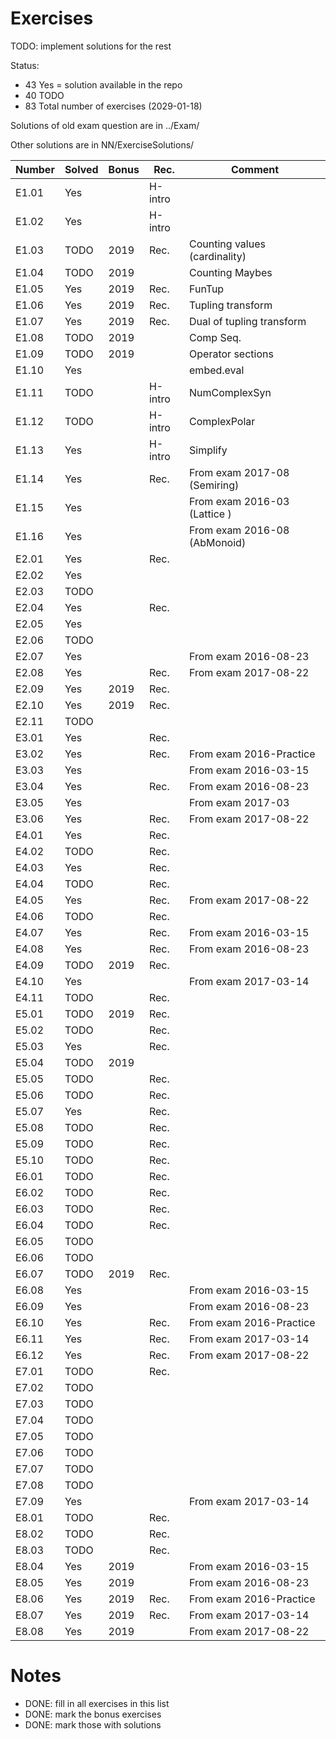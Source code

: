 # Exercises

TODO: implement solutions for the rest

Status:

* 43 Yes  = solution available in the repo
* 40 TODO
* 83 Total number of exercises (2029-01-18)

Solutions of old exam question are in ../Exam/

Other solutions are in NN/ExerciseSolutions/

| Number | Solved | Bonus| Rec.    | Comment
| ------ | ------ | ---- | ------- | -----------
| E1.01  | Yes    |      | H-intro |
| E1.02  | Yes    |      | H-intro |
| E1.03  | TODO   | 2019 | Rec.    | Counting values (cardinality)
| E1.04  | TODO   | 2019 |         | Counting Maybes
| E1.05  | Yes    | 2019 | Rec.    | FunTup
| E1.06  | Yes    | 2019 | Rec.    | Tupling transform
| E1.07  | Yes    | 2019 | Rec.    | Dual of tupling transform
| E1.08  | TODO   | 2019 |         | Comp Seq.
| E1.09  | TODO   | 2019 |         | Operator sections
| E1.10  | Yes    |      |         | embed.eval
| E1.11  | TODO   |      | H-intro | NumComplexSyn
| E1.12  | TODO   |      | H-intro | ComplexPolar
| E1.13  | Yes    |      | H-intro | Simplify
| E1.14  | Yes    |      | Rec.    | From exam 2017-08 (Semiring)
| E1.15  | Yes    |      |         | From exam 2016-03 (Lattice )
| E1.16  | Yes    |      |         | From exam 2016-08 (AbMonoid)
| E2.01  | Yes    |      | Rec.    |
| E2.02  | Yes    |      |         |
| E2.03  | TODO   |      |         |
| E2.04  | Yes    |      | Rec.    |
| E2.05  | Yes    |      |         |
| E2.06  | TODO   |      |         |
| E2.07  | Yes    |      |         | From exam 2016-08-23
| E2.08  | Yes    |      | Rec.    | From exam 2017-08-22
| E2.09  | Yes    | 2019 | Rec.    |
| E2.10  | Yes    | 2019 | Rec.    |
| E2.11  | TODO   |      |         |
| E3.01  | Yes    |      | Rec.    |
| E3.02  | Yes    |      | Rec.    | From exam 2016-Practice
| E3.03  | Yes    |      |         | From exam 2016-03-15
| E3.04  | Yes    |      | Rec.    | From exam 2016-08-23
| E3.05  | Yes    |      |         | From exam 2017-03
| E3.06  | Yes    |      | Rec.    | From exam 2017-08-22
| E4.01  | Yes    |      | Rec.    |
| E4.02  | TODO   |      | Rec.    |
| E4.03  | Yes    |      | Rec.    |
| E4.04  | TODO   |      | Rec.    |
| E4.05  | Yes    |      | Rec.    | From exam 2017-08-22
| E4.06  | TODO   |      | Rec.    |
| E4.07  | Yes    |      | Rec.    | From exam 2016-03-15
| E4.08  | Yes    |      | Rec.    | From exam 2016-08-23
| E4.09  | TODO   | 2019 | Rec.    |
| E4.10  | Yes    |      |         | From exam 2017-03-14
| E4.11  | TODO   |      | Rec.    |
| E5.01  | TODO   | 2019 | Rec.    |
| E5.02  | TODO   |      | Rec.    |
| E5.03  | Yes    |      | Rec.    |
| E5.04  | TODO   | 2019 |         |
| E5.05  | TODO   |      | Rec.    |
| E5.06  | TODO   |      | Rec.    |
| E5.07  | Yes    |      | Rec.    |
| E5.08  | TODO   |      | Rec.    |
| E5.09  | TODO   |      | Rec.    |
| E5.10  | TODO   |      | Rec.    |
| E6.01  | TODO   |      | Rec.    |
| E6.02  | TODO   |      | Rec.    |
| E6.03  | TODO   |      | Rec.    |
| E6.04  | TODO   |      | Rec.    |
| E6.05  | TODO   |      |         |
| E6.06  | TODO   |      |         |
| E6.07  | TODO   | 2019 | Rec.    |
| E6.08  | Yes    |      |         | From exam 2016-03-15
| E6.09  | Yes    |      |         | From exam 2016-08-23
| E6.10  | Yes    |      | Rec.    | From exam 2016-Practice
| E6.11  | Yes    |      | Rec.    | From exam 2017-03-14
| E6.12  | Yes    |      | Rec.    | From exam 2017-08-22
| E7.01  | TODO   |      | Rec.    |
| E7.02  | TODO   |      |         |
| E7.03  | TODO   |      |         |
| E7.04  | TODO   |      |         |
| E7.05  | TODO   |      |         |
| E7.06  | TODO   |      |         |
| E7.07  | TODO   |      |         |
| E7.08  | TODO   |      |         |
| E7.09  | Yes    |      |         | From exam 2017-03-14
| E8.01  | TODO   |      | Rec.    |
| E8.02  | TODO   |      | Rec.    |
| E8.03  | TODO   |      | Rec.    |
| E8.04  | Yes    | 2019 |         | From exam 2016-03-15
| E8.05  | Yes    | 2019 |         | From exam 2016-08-23
| E8.06  | Yes    | 2019 | Rec.    | From exam 2016-Practice
| E8.07  | Yes    | 2019 | Rec.    | From exam 2017-03-14
| E8.08  | Yes    | 2019 |         | From exam 2017-08-22

# Notes

* DONE: fill in all exercises in this list
* DONE: mark the bonus exercises
* DONE: mark those with solutions
